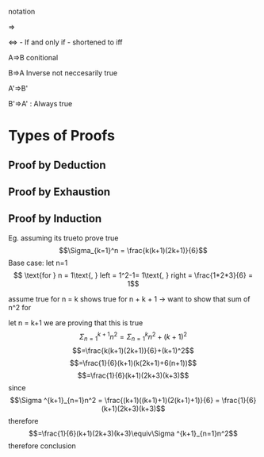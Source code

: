 notation

⇒

⇔ - If and only if - shortened to iff

A⇒B conitional

B⇒A Inverse not neccesarily true

A'⇒B' 

B'⇒A' : Always true


# Types of Proofs
 
## Proof by Deduction

## Proof by Exhaustion

## Proof by Induction
Eg.
assuming its trueto prove true
$$\Sigma_{k=1}^n = \frac{k(k+1)(2k+1)}{6}$$
Base case: let n=1
$$ \text{for } n = 1\text{, } left = 1^2-1= 1\text{, } right = \frac{1*2*3}{6} = 1$$

assume true for n = k
shows true for n + k + 1 -> want to show that sum of n^2 for 

let n = k+1
we are proving that this is true
$$\Sigma ^{k+1}_{n=1}n^2 = \Sigma ^{k}_{n=1}n^2+(k+1)^2$$
$$=\frac{k(k+1)(2k+1)}{6}+(k+1)^2$$
 $$=\frac{1}{6}(k+1)(k(2k+1)+6(n+1))$$
 $$=\frac{1}{6}(k+1)(2k+3)(k+3)$$
	since 
$$\Sigma ^{k+1}_{n=1}n^2 = \frac{(k+1)((k+1)+1)(2(k+1)+1)}{6} = \frac{1}{6}(k+1)(2k+3)(k+3)$$
	therefore
$$=\frac{1}{6}(k+1)(2k+3)(k+3)\equiv\Sigma ^{k+1}_{n=1}n^2$$ therefore 
conclusion
